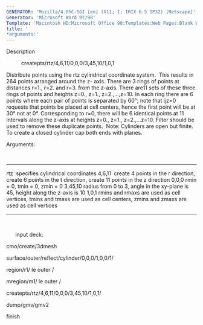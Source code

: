 ```yaml
---
GENERATOR: 'Mozilla/4.05C-SGI [en] (X11; I; IRIX 6.5 IP32) [Netscape]'
Generator: 'Microsoft Word 97/98'
Template: 'Macintosh HD:Microsoft Office 98:Templates:Web Pages:Blank Web Page'
title: '
*arguments:'
---
```


 Description

           createpts/rtz/4,6,11/0,0,0/3,45,10/1,0,1

  Distribute points using the rtz cylindrical coordinate system.  This
  results in 264 points arranged around the z- axis. There are 3 rings
  of points at distances r=1., r=2. and r=3. from the z-axis. There
  are11 sets of these three rings of points and heights z=0., z=1.,
  z=2.,...,z=10. In each ring there are 6 points where each pair of
  points is separated by 60°; note that ijz=0 requests that points be
  placed at cell centers, hence the first point will be at 30° not at
  0°. Corresponding to r=0, there will be 6 identical points at 11
  intervals along the z-axis at heights z=0., z=1., z=2.,...z=10.
  Filter should be used to remove these duplicate points.  Note:
  Cylinders are open but finite.  To create a closed cylinder cap both
  ends with planes.

  Arguments:

  

   --------- --------------------------------------------------------------------------------------------------------------------------------
   rtz       specifies cylindrical coordinates
   4,6,11    create 4 points in the r direction, create 6 points in the t direction, create 11 points in the z direction
   0,0,0     rmin = 0, tmin = 0, zmin = 0
   3,45,10   radius from 0 to 3, angle in the xy-plane is 45, height along the z-axis is 10
   1,0,1     rmins and rmaxs are used as cell vertices, tmins and tmaxs are used as cell centers, zmins and zmaxs are used as cell vertices
             
             
   --------- --------------------------------------------------------------------------------------------------------------------------------

  

       Input deck:

  cmo/create/3dmesh

  surface/outer/reflect/cylinder/0,0,0/1,0,0/1/

  region/r1/ le outer /

  mregion/m1/ le outer /

  createpts/rtz/4,6,11/0,0,0/3,45,10/1,0,1/

  dump/gmv/gmv2

  finish

  

  

  

  

  

  

  


